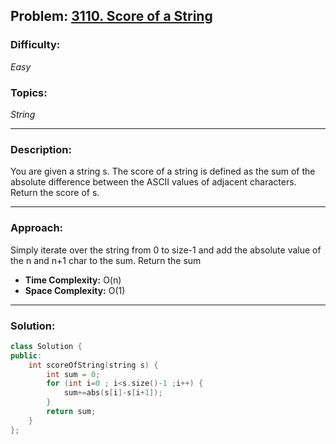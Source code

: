 
## Problem: [3110. Score of a String](https://leetcode.com/problems/score-of-a-string)

### Difficulty:
*Easy*

### Topics:
*String*

---

### Description:
You are given a string s. The score of a string is defined as the sum of the absolute difference between the ASCII values of adjacent characters.
Return the score of s.

---

### Approach:
Simply iterate over the string from 0 to size-1 and add the absolute value of the n and n+1 char to the sum. Return the sum
- **Time Complexity:** O(n)
- **Space Complexity:** O(1)

---

### Solution:
```cpp
class Solution {
public:
    int scoreOfString(string s) {
        int sum = 0;
        for (int i=0 ; i<s.size()-1 ;i++) {
            sum+=abs(s[i]-s[i+1]);
        }
        return sum;
    }
};
```
